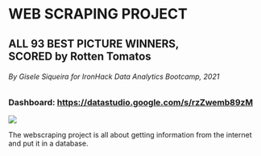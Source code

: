 # WEB SCRAPING PROJECT

## ALL 93 BEST PICTURE WINNERS, <br /> SCORED by Rotten Tomatos

###### By Gisele Siqueira for IronHack Data Analytics Bootcamp, 2021

### Dashboard: https://datastudio.google.com/s/rzZwemb89zM


![](https://media.giphy.com/media/d9qKRrl9JE2QM/giphy.gif)

The webscraping project is all about getting information from the internet and put it in a database.

